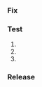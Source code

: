 ### Fix

<!-- **_(Required)_** Add a concise description of what you fixed. If this is related to an issue, add a link to it. If applicable, add screenshots, animations, or videos to help illustrate the fix. -->

### Test
<!--
**_(Required)_** List the steps to test the behavior. For example:
> 1. Go to...
> 2. Tap on...
> 3. See error...
-->

1.
2.
3.

### Release

<!-- **_(Required)_** If the changes should be included in release notes, add a concise statement below describing the change. For example:
Fixed crash that occurred when opening the navigation sidebar. -->
